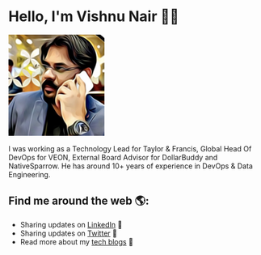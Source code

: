 # Hello, I'm Vishnu Nair 👋🏾

<img src="https://raw.githubusercontent.com/vishnudxb/vishnudxb/master/vishnudxb.png" alt="banner that says Vishnu Nair - DevOps Engineer, Data Engineer and Security Engineer">

I was working as a Technology Lead for Taylor & Francis, Global Head Of DevOps for VEON, External Board Advisor for DollarBuddy and NativeSparrow. He has around 10+ years of experience in DevOps & Data Engineering.


## Find me around the web 🌎:

- Sharing updates on <a href="https://www.linkedin.com/in/vishnudxb/">LinkedIn</a> 💼
- Sharing updates on <a href="https://twitter.com/vishnudxb">Twitter</a> 💼
- Read more about my <a href="https://www.vishnu-tech.com/blog/">tech blogs</a> 💼
